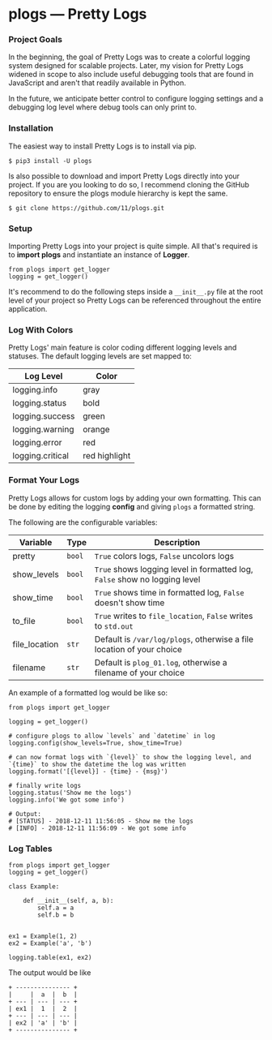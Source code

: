 # plogs — Pretty Logs

### Project Goals
In the beginning, the goal of Pretty Logs was to create a colorful logging system designed for scalable projects. Later,
my vision for Pretty Logs widened in scope to also include useful debugging tools that are found in JavaScript and
aren't that readily available in Python.

In the future, we anticipate better control to configure logging settings and a debugging log level where debug tools
can only print to.


### Installation
The easiest way to install Pretty Logs is to install via pip.

```
$ pip3 install -U plogs
```

Is also possible to download and import Pretty Logs directly into your project. If you are you looking to do so, I
recommend cloning the GitHub repository to ensure the plogs module hierarchy is kept the same.

```
$ git clone https://github.com/11/plogs.git
```

### Setup

Importing Pretty Logs into your project is quite simple. All that's required is to <b>import plogs</b> and instantiate an instance of <b>Logger</b>.

```python3
from plogs import get_logger
logging = get_logger()
```

It's recommend to do the following steps inside a `__init__.py` file at the root level of your project so Pretty Logs can be referenced throughout the entire application.

### Log With Colors

Pretty Logs' main feature is color coding different logging levels and statuses. The default logging levels are set mapped to:

| Log Level         | Color |
| ---               | --- |
| logging.info	    | gray |
| logging.status	| bold |
| logging.success	| green |
| logging.warning	| orange |
| logging.error     | red |
| logging.critical	| red highlight |


### Format Your Logs

Pretty Logs allows for custom logs by adding your own formatting. This can be done by editing the logging <b>config</b> and giving `plogs` a formatted string.

The following are the configurable variables:


| Variable      | Type   | Description |
| ---           | ---    | ---         |
| pretty        | `bool` | `True` colors logs, `False` uncolors logs|
| show_levels   | `bool` | `True` shows logging level in formatted log, `False` show no logging level |
| show_time     | `bool` | `True` shows time in formatted log, `False` doesn't show time |
| to_file       | `bool` | `True` writes to `file_location`, `False` writes to `std.out` |
| file_location | `str`  | Default is `/var/log/plogs`, otherwise a file location of your choice |
| filename      | `str`  | Default is `plog_01.log`, otherwise a filename of your choice |


An example of a formatted log would be like so:

```python3
from plogs import get_logger

logging = get_logger()

# configure plogs to allow `levels` and `datetime` in log
logging.config(show_levels=True, show_time=True)

# can now format logs with `{level}` to show the logging level, and `{time}` to show the datetime the log was written
logging.format('[{level}] - {time} - {msg}')

# finally write logs
logging.status('Show me the logs')
logging.info('We got some info')

# Output:
# [STATUS] - 2018-12-11 11:56:05 - Show me the logs
# [INFO] - 2018-12-11 11:56:09 - We got some info
```


### Log Tables
```python3
from plogs import get_logger
logging = get_logger()

class Example:

    def __init__(self, a, b):
        self.a = a
        self.b = b


ex1 = Example(1, 2)
ex2 = Example('a', 'b')

logging.table(ex1, ex2)
```
The output would be like
```
+ --------------- +
|     |  a  |  b  |
+ --- | --- | --- +
| ex1 |  1  |  2  |
+ --- | --- | --- |
| ex2 | 'a' | 'b' |
+ --------------- +
```
